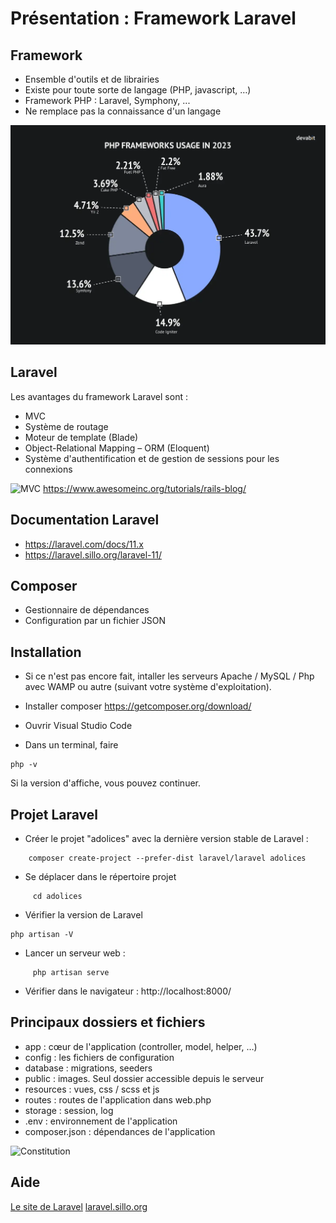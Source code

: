 # Présentation : Framework Laravel

## Framework

- Ensemble d'outils et de librairies
- Existe pour toute sorte de langage (PHP, javascript, …)
- Framework PHP : Laravel, Symphony, ...
- Ne remplace pas la connaissance d'un langage

![Utilisation framework en 2023](/ressources/tutoLaravel/PHP-framework-popularity.webp)

## Laravel

Les avantages du framework Laravel sont :
- MVC
- Système de routage
- Moteur de template (Blade)
- Object-Relational Mapping – ORM (Eloquent)
- Système d'authentification et de gestion de sessions pour les connexions

![MVC](/ressources/tutoLaravel/MVC.png)
https://www.awesomeinc.org/tutorials/rails-blog/


## Documentation Laravel
- <a href="https://laravel.com/docs/11.x" target="_blank">https://laravel.com/docs/11.x</a>
- <a href="https://laravel.sillo.org/laravel-10/" target="_blank">https://laravel.sillo.org/laravel-11/</a>


## Composer
- Gestionnaire de dépendances
- Configuration par un fichier JSON

## Installation
- Si ce n'est pas encore fait, intaller les serveurs Apache / MySQL / Php avec WAMP ou autre (suivant votre système d'exploitation).

- Installer composer
https://getcomposer.org/download/

- Ouvrir Visual Studio Code

- Dans un terminal, faire 
```
php -v
```
Si la version d'affiche, vous pouvez continuer.


## Projet Laravel

- Créer le projet "adolices" avec la dernière version stable de Laravel :
```
	composer create-project --prefer-dist laravel/laravel adolices
```
- Se déplacer dans le répertoire projet
```
	 cd adolices
```
- Vérifier la version de Laravel
```
php artisan -V
```
- Lancer un serveur web :
```
	 php artisan serve
```
- Vérifier dans le navigateur : http://localhost:8000/

## Principaux dossiers et fichiers
- app : cœur de l'application (controller, model, helper, …)
- config : les fichiers de configuration
- database : migrations, seeders
- public : images. Seul dossier accessible depuis le serveur
- resources : vues, css / scss et js
- routes : routes de l'application dans web.php
- storage : session, log
- .env : environnement de l'application
- composer.json : dépendances de l'application

![Constitution](/ressources/tutoLaravel/constitution.png)

## Aide
<a href="https://laravel.com/docs/11.x/" target="_blank">Le site de Laravel</a>
<a href="https://laravel.sillo.org/" target="_blank">laravel.sillo.org</a>
